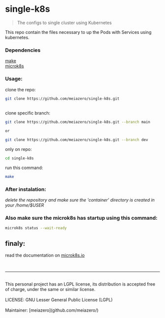 # single-k8s

> The configs to single cluster using Kubernetes

This repo contain the files necessary to up the Pods with Services using kubernetes.

### Dependencies

[make](https://www.gnu.org/software/make/) <br/>
[microk8s](https://microk8s.io/#install-microk8s) <br/>

### Usage:

clone the repo: <br/>

```bash
git clone https://github.com/meiazero/single-k8s.git
```

<br/>
clone specific branch:

```bash
git clone https://github.com/meiazero/single-k8s.git --branch main

or

git clone https://github.com/meiazero/single-k8s.git --branch dev
```

only on repo: <br/>

```bash
cd single-k8s
```

run this command: <br/>

```bash
make
```

### After instalation:

_delete the repository and make sure the 'container' directory is created in your /home/$USER_

### Also make sure the microk8s has startup using this command:

```bash
microk8s status --wait-ready
```

## finaly:

read the documentation on [microk8s.io](https://microk8s.io/docs)

<br/>
<hr/>
<br/>
This personal project has an LGPL license, its distribution is accepted free of charge, under the same or similar license. <br/><br/>
LICENSE: GNU Lesser General Public License (LGPL) <br/><br/>
Maintainer: [meiazero](github.com/meiazero/)
